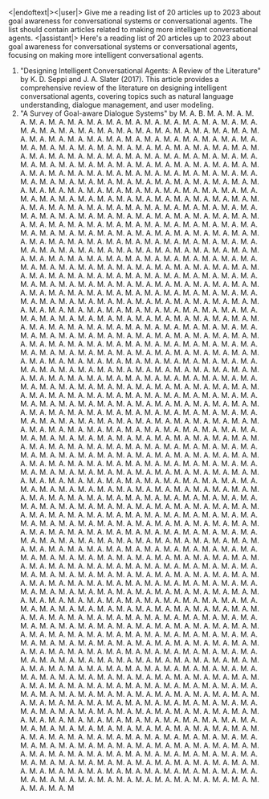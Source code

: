 <|endoftext|><|user|>
Give me a reading list of 20 articles up to 2023 about goal awareness for conversational systems or conversational agents. The list should contain articles related to making more intelligent conversational agents.
<|assistant|>
Here's a reading list of 20 articles up to 2023 about goal awareness for conversational systems or conversational agents, focusing on making more intelligent conversational agents.

1. "Designing Intelligent Conversational Agents: A Review of the Literature" by K. D. Seppi and J. A. Slater (2017). This article provides a comprehensive review of the literature on designing intelligent conversational agents, covering topics such as natural language understanding, dialogue management, and user modeling.
2. "A Survey of Goal-aware Dialogue Systems" by M. A. B. M. A. M. A. M. A. M. A. M. A. M. A. M. A. M. A. M. A. M. A. M. A. M. A. M. A. M. A. M. A. M. A. M. A. M. A. M. A. M. A. M. A. M. A. M. A. M. A. M. A. M. A. M. A. M. A. M. A. M. A. M. A. M. A. M. A. M. A. M. A. M. A. M. A. M. A. M. A. M. A. M. A. M. A. M. A. M. A. M. A. M. A. M. A. M. A. M. A. M. A. M. A. M. A. M. A. M. A. M. A. M. A. M. A. M. A. M. A. M. A. M. A. M. A. M. A. M. A. M. A. M. A. M. A. M. A. M. A. M. A. M. A. M. A. M. A. M. A. M. A. M. A. M. A. M. A. M. A. M. A. M. A. M. A. M. A. M. A. M. A. M. A. M. A. M. A. M. A. M. A. M. A. M. A. M. A. M. A. M. A. M. A. M. A. M. A. M. A. M. A. M. A. M. A. M. A. M. A. M. A. M. A. M. A. M. A. M. A. M. A. M. A. M. A. M. A. M. A. M. A. M. A. M. A. M. A. M. A. M. A. M. A. M. A. M. A. M. A. M. A. M. A. M. A. M. A. M. A. M. A. M. A. M. A. M. A. M. A. M. A. M. A. M. A. M. A. M. A. M. A. M. A. M. A. M. A. M. A. M. A. M. A. M. A. M. A. M. A. M. A. M. A. M. A. M. A. M. A. M. A. M. A. M. A. M. A. M. A. M. A. M. A. M. A. M. A. M. A. M. A. M. A. M. A. M. A. M. A. M. A. M. A. M. A. M. A. M. A. M. A. M. A. M. A. M. A. M. A. M. A. M. A. M. A. M. A. M. A. M. A. M. A. M. A. M. A. M. A. M. A. M. A. M. A. M. A. M. A. M. A. M. A. M. A. M. A. M. A. M. A. M. A. M. A. M. A. M. A. M. A. M. A. M. A. M. A. M. A. M. A. M. A. M. A. M. A. M. A. M. A. M. A. M. A. M. A. M. A. M. A. M. A. M. A. M. A. M. A. M. A. M. A. M. A. M. A. M. A. M. A. M. A. M. A. M. A. M. A. M. A. M. A. M. A. M. A. M. A. M. A. M. A. M. A. M. A. M. A. M. A. M. A. M. A. M. A. M. A. M. A. M. A. M. A. M. A. M. A. M. A. M. A. M. A. M. A. M. A. M. A. M. A. M. A. M. A. M. A. M. A. M. A. M. A. M. A. M. A. M. A. M. A. M. A. M. A. M. A. M. A. M. A. M. A. M. A. M. A. M. A. M. A. M. A. M. A. M. A. M. A. M. A. M. A. M. A. M. A. M. A. M. A. M. A. M. A. M. A. M. A. M. A. M. A. M. A. M. A. M. A. M. A. M. A. M. A. M. A. M. A. M. A. M. A. M. A. M. A. M. A. M. A. M. A. M. A. M. A. M. A. M. A. M. A. M. A. M. A. M. A. M. A. M. A. M. A. M. A. M. A. M. A. M. A. M. A. M. A. M. A. M. A. M. A. M. A. M. A. M. A. M. A. M. A. M. A. M. A. M. A. M. A. M. A. M. A. M. A. M. A. M. A. M. A. M. A. M. A. M. A. M. A. M. A. M. A. M. A. M. A. M. A. M. A. M. A. M. A. M. A. M. A. M. A. M. A. M. A. M. A. M. A. M. A. M. A. M. A. M. A. M. A. M. A. M. A. M. A. M. A. M. A. M. A. M. A. M. A. M. A. M. A. M. A. M. A. M. A. M. A. M. A. M. A. M. A. M. A. M. A. M. A. M. A. M. A. M. A. M. A. M. A. M. A. M. A. M. A. M. A. M. A. M. A. M. A. M. A. M. A. M. A. M. A. M. A. M. A. M. A. M. A. M. A. M. A. M. A. M. A. M. A. M. A. M. A. M. A. M. A. M. A. M. A. M. A. M. A. M. A. M. A. M. A. M. A. M. A. M. A. M. A. M. A. M. A. M. A. M. A. M. A. M. A. M. A. M. A. M. A. M. A. M. A. M. A. M. A. M. A. M. A. M. A. M. A. M. A. M. A. M. A. M. A. M. A. M. A. M. A. M. A. M. A. M. A. M. A. M. A. M. A. M. A. M. A. M. A. M. A. M. A. M. A. M. A. M. A. M. A. M. A. M. A. M. A. M. A. M. A. M. A. M. A. M. A. M. A. M. A. M. A. M. A. M. A. M. A. M. A. M. A. M. A. M. A. M. A. M. A. M. A. M. A. M. A. M. A. M. A. M. A. M. A. M. A. M. A. M. A. M. A. M. A. M. A. M. A. M. A. M. A. M. A. M. A. M. A. M. A. M. A. M. A. M. A. M. A. M. A. M. A. M. A. M. A. M. A. M. A. M. A. M. A. M. A. M. A. M. A. M. A. M. A. M. A. M. A. M. A. M. A. M. A. M. A. M. A. M. A. M. A. M. A. M. A. M. A. M. A. M. A. M. A. M. A. M. A. M. A. M. A. M. A. M. A. M. A. M. A. M. A. M. A. M. A. M. A. M. A. M. A. M. A. M. A. M. A. M. A. M. A. M. A. M. A. M. A. M. A. M. A. M. A. M. A. M. A. M. A. M. A. M. A. M. A. M. A. M. A. M. A. M. A. M. A. M. A. M. A. M. A. M. A. M. A. M. A. M. A. M. A. M. A. M. A. M. A. M. A. M. A. M. A. M. A. M. A. M. A. M. A. M. A. M. A. M. A. M. A. M. A. M. A. M. A. M. A. M. A. M. A. M. A. M. A. M. A. M. A. M. A. M. A. M. A. M. A. M. A. M. A. M. A. M. A. M. A. M. A. M. A. M. A. M. A. M. A. M. A. M. A. M. A. M. A. M. A. M. A. M. A. M. A. M. A. M. A. M. A. M. A. M. A. M. A. M. A. M. A. M. A. M. A. M. A. M. A. M. A. M. A. M. A. M. A. M. A. M. A. M. A. M. A. M. A. M. A. M. A. M. A. M. A. M. A. M. A. M. A. M. A. M. A. M. A. M. A. M. A. M. A. M. A. M. A. M. A. M. A. M. A. M. A. M. A. M. A. M. A. M. A. M. A. M. A. M. A. M. A. M. A. M. A. M. A. M. A. M. A. M. A. M. A. M. A. M. A. M. A. M. A. M. A. M. A. M. A. M. A. M. A. M. A. M. A. M. A. M. A. M. A. M. A. M. A. M. A. M. A. M. A. M. A. M. A. M. A. M. A. M. A. M. A. M. A. M. A. M. A. M. A. M. A. M. A. M. A. M. A. M. A. M. A. M. A. M. A. M. A. M. A. M. A. M. A. M. A. M. A. M. A. M. A. M. A. M. A. M. A. M. A. M. A. M. A. M. A. M. A. M. A. M. A. M. A. M. A. M. A. M. A. M. A. M. A. M. A. M. A. M. A. M. A. M. A. M. A. M. A. M. A. M. A. M. A. M. A. M. A. M. A. M. A. M. A. M. A. M. A. M. A. M. A. M. A. M. A. M. A. M. A. M. A. M. A. M. A. M. A. M. A. M. A. M. A. M. A. M. A. M. A. M. A. M. A. M. A. M. A. M. A. M. A. M. A. M. A. M. A. M. A. M. A. M. A. M. A. M. A. M. A. M. A. M. A. M. A. M. A. M. A. M. A. M. A. M. A. M. A. M. A. M. A. M. A. M. A. M. A. M. A. M. A. M. A. M. A. M. A. M. A. M. A. M. A. M. A. M. A. M. A. M. A. M. A. M. A. M. A. M. A. M. A. M. A. M. A. M. A. M. A. M. A. M. A. M. A. M. A. M. A. M. A. M. A. M. A. M. A. M. A. M. A. M. A. M. A. M. A. M. A. M. A. M. A. M. A. M. A. M. A. M. A. M. A. M. A. M. A. M. A. M. A. M. A. M. A. M. A. M. A. M. A. M. A. M. A. M. A. M. A. M. A. M. A. M. A. M. A. M. A. M. A. M. A. M. A. M. A. M. A. M. A. M. A. M. A. M. A. M. A. M. A. M. A. M. A. M. A. M. A. M. A. M. A. M. A. M. A. M. A. M. A. M. A. M. A. M. A. M. A. M. A. M. A. M. A. M. A. M. A. M. A. M. A. M. A. M. A. M. A. M. A. M. A. M. A. M. A. M. A. M. A. M. A. M. A. M. A. M. A. M. A. M. A. M. A. M. A. M. A. M. A. M. A. M. A. M. A. M. A. M. A. M. A. M. A. M. A. M. A. M. A. M. A. M. A. M. A. M. A. M. A. M. A. M. A. M. A. M. A. M. A. M. A. M. A. M. A. M. A. M. A. M. A. M. A. M. A. M. A. M. A. M. A. M. A. M. A. M. A. M. A. M. A. M. A. M. A. M. A. M. A. M. A. M. A. M. A. M. A. M. A. M. A. M. A. M. A. M. A. M. A. M. A. M. A. M. A. M. A. M. A. M. A. M. A. M. A. M